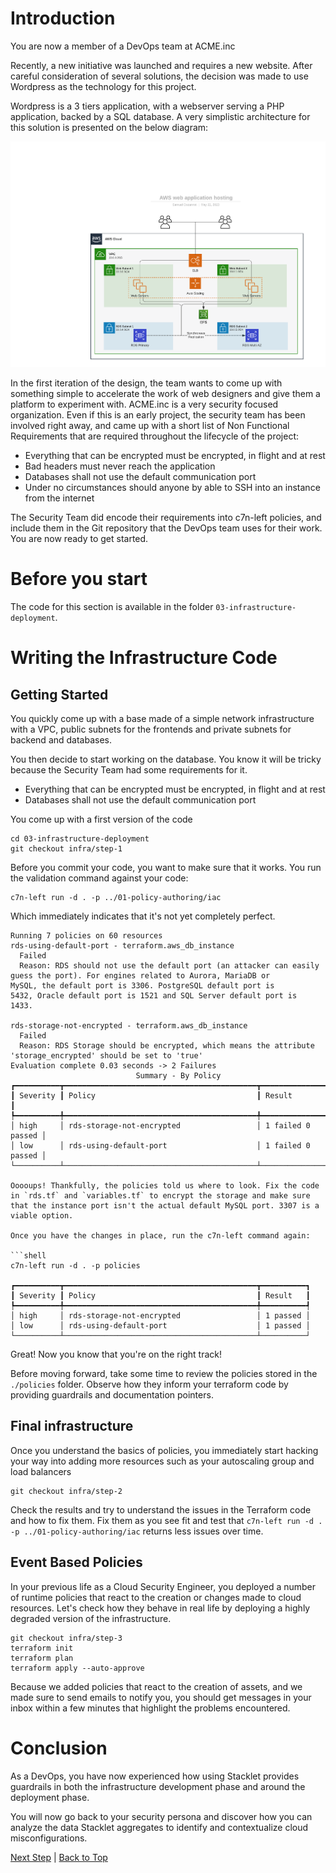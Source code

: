 # Introduction

You are now a member of a DevOps team at ACME.inc

Recently, a new initiative was launched and requires a new website. After careful consideration of several solutions, the decision was made to use Wordpress as the technology for this project. 

Wordpress is a 3 tiers application, with a webserver serving a PHP application, backed by a SQL database. A very simplistic architecture for this solution is presented on the below diagram: 

![solution architecture](../assets/aws-architecture.png)

In the first iteration of the design, the team wants to come up with something simple to accelerate the work of web designers and give them a platform to experiment with. 
ACME.inc is a very security focused organization. Even if this is an early project, the security team has been involved right away, and came up with a short list of Non Functional Requirements that are required throughout the lifecycle of the project: 

* Everything that can be encrypted must be encrypted, in flight and at rest
* Bad headers must never reach the application
* Databases shall not use the default communication port
* Under no circumstances should anyone by able to SSH into an instance from the internet

The Security Team did encode their requirements into c7n-left policies, and include them in the Git repository that the DevOps team uses for their work. You are now ready to get started. 

# Before you start

The code for this section is available in the folder `03-infrastructure-deployment`. 

# Writing the Infrastructure Code

## Getting Started

You quickly come up with a base made of a simple network infrastructure with a VPC, public subnets for the frontends and private subnets for backend and databases. 

You then decide to start working on the database. You know it will be tricky because the Security Team had some requirements for it. 

* Everything that can be encrypted must be encrypted, in flight and at rest
* Databases shall not use the default communication port

You come up with a first version of the code

```shell
cd 03-infrastructure-deployment
git checkout infra/step-1
```

Before you commit your code, you want to make sure that it works. You run the validation command against your code: 

```shell
c7n-left run -d . -p ../01-policy-authoring/iac
```

Which immediately indicates that it's not yet completely perfect. 

```shell
Running 7 policies on 60 resources
rds-using-default-port - terraform.aws_db_instance
  Failed
  Reason: RDS should not use the default port (an attacker can easily
guess the port). For engines related to Aurora, MariaDB or
MySQL, the default port is 3306. PostgreSQL default port is
5432, Oracle default port is 1521 and SQL Server default port is
1433.

rds-storage-not-encrypted - terraform.aws_db_instance
  Failed
  Reason: RDS Storage should be encrypted, which means the attribute 'storage_encrypted' should be set to 'true'
Evaluation complete 0.03 seconds -> 2 Failures
                            Summary - By Policy                             
┏━━━━━━━━━━┳━━━━━━━━━━━━━━━━━━━━━━━━━━━━━━━━━━━━━━━━━━━┳━━━━━━━━━━━━━━━━━━━┓
┃ Severity ┃ Policy                                    ┃ Result            ┃
┡━━━━━━━━━━╇━━━━━━━━━━━━━━━━━━━━━━━━━━━━━━━━━━━━━━━━━━━╇━━━━━━━━━━━━━━━━━━━┩
│ high     │ rds-storage-not-encrypted                 │ 1 failed 0 passed │
│ low      │ rds-using-default-port                    │ 1 failed 0 passed │
└──────────┴───────────────────────────────────────────┴───────────────────┘

Ooooups! Thankfully, the policies told us where to look. Fix the code in `rds.tf` and `variables.tf` to encrypt the storage and make sure that the instance port isn't the actual default MySQL port. 3307 is a viable option.  

Once you have the changes in place, run the c7n-left command again: 

```shell
c7n-left run -d . -p policies

┏━━━━━━━━━━┳━━━━━━━━━━━━━━━━━━━━━━━━━━━━━━━━━━━━━━━━━━━┳━━━━━━━━━━┓
┃ Severity ┃ Policy                                    ┃ Result   ┃
┡━━━━━━━━━━╇━━━━━━━━━━━━━━━━━━━━━━━━━━━━━━━━━━━━━━━━━━━╇━━━━━━━━━━┩
│ high     │ rds-storage-not-encrypted                 │ 1 passed │
│ low      │ rds-using-default-port                    │ 1 passed │
└──────────┴───────────────────────────────────────────┴──────────┘
```

Great! Now you know that you're on the right track! 

Before moving forward, take some time to review the policies stored in the `./policies` folder. Observe how they inform your terraform code by providing guardrails and documentation pointers.

## Final infrastructure

Once you understand the basics of policies, you immediately start hacking your way into adding more resources such as your autoscaling group and load balancers

```shell
git checkout infra/step-2
```

Check the results and try to understand the issues in the Terraform code and how to fix them. Fix them as you see fit and test that `c7n-left run -d . -p ../01-policy-authoring/iac` returns less issues over time. 

## Event Based Policies

In your previous life as a Cloud Security Engineer, you deployed a number of runtime policies that react to the creation or changes made to cloud resources. Let's check how they behave in real life by deploying a highly degraded version of the infrastructure. 

```shell
git checkout infra/step-3
terraform init
terraform plan
terraform apply --auto-approve
```

Because we added policies that react to the creation of assets, and we made sure to send emails to notify you, you should get messages in your inbox within a few minutes that highlight the problems encountered.

# Conclusion

As a DevOps, you have now experienced how using Stacklet provides guardrails in both the infrastructure development phase and around the deployment phase.

You will now go back to your security persona and discover how you can analyze the data Stacklet aggregates to identify and contextualize cloud misconfigurations. 

[Next Step](../04-reporting/README.md) | [Back to Top](../README.md)
